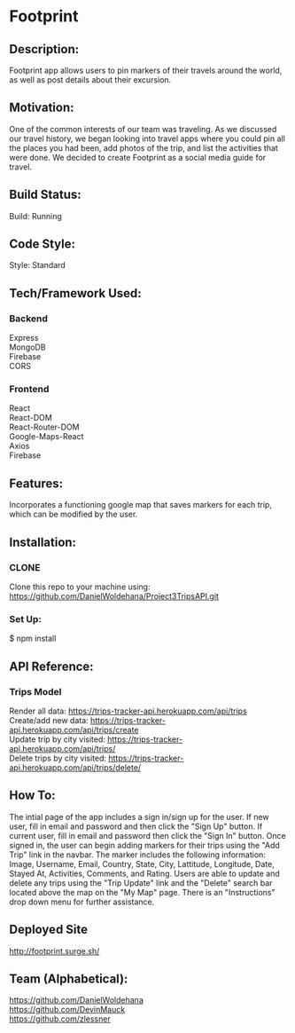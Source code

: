 # Footprint

## Description:

Footprint app allows users to pin markers of their travels around the world, as well as post details about their excursion.

## Motivation:

One of the common interests of our team was traveling. As we discussed our travel history, we began looking into travel apps where you could pin all the places you had been, add photos of the trip, and list the activities that were done. We decided to create Footprint as a social media guide for travel.

## Build Status:

Build: Running

## Code Style:

Style: Standard

## Tech/Framework Used:

### Backend

Express </br>
MongoDB </br>
Firebase </br>
CORS

### Frontend

React </br>
React-DOM </br>
React-Router-DOM </br>
Google-Maps-React </br>
Axios </br>
Firebase

## Features:

Incorporates a functioning google map that saves markers for each trip, which can be modified by the user.

## Installation:

### CLONE

Clone this repo to your machine using: https://github.com/DanielWoldehana/Project3TripsAPI.git

### Set Up:

$ npm install

## API Reference:

### Trips Model

Render all data: https://trips-tracker-api.herokuapp.com/api/trips <br/>
Create/add new data: https://trips-tracker-api.herokuapp.com/api/trips/create <br/>
Update trip by city visited: https://trips-tracker-api.herokuapp.com/api/trips/<cityVisited> <br/>
Delete trips by city visited: https://trips-tracker-api.herokuapp.com/api/trips/delete/<cityVisited>

## How To:

The intial page of the app includes a sign in/sign up for the user. If new user, fill in email and password and then click the "Sign Up" button. If current user, fill in email and password then click the "Sign In" button. Once signed in, the user can begin adding markers for their trips using the "Add Trip" link in the navbar. The marker includes the following information: Image, Username, Email, Country, State, City, Lattitude, Longitude, Date, Stayed At, Activities, Comments, and Rating. Users are able to update and delete any trips using the "Trip Update" link and the "Delete" search bar located above the map on the "My Map" page. There is an "Instructions" drop down menu for further assistance.

## Deployed Site

http://footprint.surge.sh/

## Team (Alphabetical):

https://github.com/DanielWoldehana <br/>
https://github.com/DevinMauck <br/>
https://github.com/zlessner
